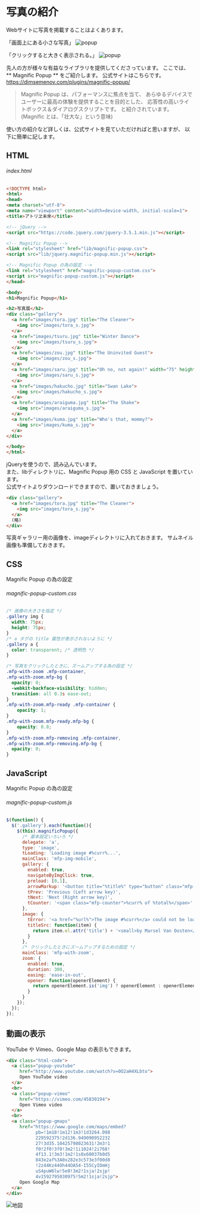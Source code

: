 # 写真の紹介

Webサイトに写真を掲載することはよくあります。

「画面上にある小さな写真」
![popup](images/popup0.jpg)

「クリックすると大きく表示される。」
![popup](images/popup1.jpg)

先人の方が様々な有益なライブラリを提供してくださっています。
ここでは、** Magnific Popup ** をご紹介します。
公式サイトはこちらです。
https://dimsemenov.com/plugins/magnific-popup/
> Magnific Popup は、パフォーマンスに焦点を当て、
> あらゆるデバイスでユーザーに最高の体験を提供することを目的とした、
> 応答性の高いライトボックス＆ダイアログスクリプトです。
と紹介されています。(Magnific とは、「壮大な」という意味)

使い方の紹介など詳しくは、公式サイトを見ていただければと思いますが、
以下に簡単に記します。

## HTML

###### index.html
```html
<!DOCTYPE html>
<html>
<head>
<meta charset="utf-8">
<meta name="viewport" content="width=device-width, initial-scale=1">
<title>アトリヱ未來</title>

<!-- jQuery -->
<script src="https://code.jquery.com/jquery-3.5.1.min.js"></script>

<!-- Magnific Popup -->
<link rel="stylesheet" href="lib/magnific-popup.css">
<script src="lib/jquery.magnific-popup.min.js"></script>

<!-- Magnific Popup の為の設定 -->
<link rel="stylesheet" href="magnific-popup-custom.css">
<script src="magnific-popup-custom.js"></script>
</head>

<body>
<h1>Magnific Popup</h1>

<h2>写真展</h2>
<div class="gallery">
  <a href="images/tora.jpg" title="The Cleaner">
    <img src="images/tora_s.jpg">
  </a>
  <a href="images/tsuru.jpg" title="Winter Dance">
    <img src="images/tsuru_s.jpg">
  </a>
  <a href="images/zou.jpg" title="The Uninvited Guest">
    <img src="images/zou_s.jpg">
  </a>
  <a href="images/saru.jpg" title="Oh no, not again!" width="75" height="75">
    <img src="images/saru_s.jpg">
  </a>
  <a href="images/hakucho.jpg" title="Swan Lake">
    <img src="images/hakucho_s.jpg">
  </a>
  <a href="images/araiguma.jpg" title="The Shake">
    <img src="images/araiguma_s.jpg">
  </a>
  <a href="images/kuma.jpg" title="Who's that, mommy?">
    <img src="images/kuma_s.jpg">
  </a>
</div>

</body>
</html>
```

jQueryを使うので、読み込んでいます。
<br>
また、libディレクトリに、Magnific Popup 用の CSS と JavaScript を置いています。
<br>
公式サイトよりダウンロードできますので、置いておきましょう。

```html
<div class="gallery">
  <a href="images/tora.jpg" title="The Cleaner">
    <img src="images/tora_s.jpg">
  </a>
  (略)
</div>
```
写真ギャラリー用の画像を、imageディレクトリに入れておきます。
サムネイル画像も準備しておきます。

## CSS
Magnific Popup の為の設定

###### magnific-popup-custom.css
```css
/* 画像の大きさを指定 */
.gallery img {
  width: 75px;
  height: 75px;
}
/* a タグの title 属性が表示されないように */
.gallery a {
  color: transparent; /* 透明色 */
}

/* 写真をクリックしたときに、ズームアップする為の設定 */
.mfp-with-zoom .mfp-container,
.mfp-with-zoom.mfp-bg {
  opacity: 0;
  -webkit-backface-visibility: hidden;
  transition: all 0.3s ease-out;
}
.mfp-with-zoom.mfp-ready .mfp-container {
    opacity: 1;
}
.mfp-with-zoom.mfp-ready.mfp-bg {
    opacity: 0.8;
}
.mfp-with-zoom.mfp-removing .mfp-container,
.mfp-with-zoom.mfp-removing.mfp-bg {
  opacity: 0;
}
```

## JavaScript
Magnific Popup の為の設定

###### magnific-popup-custom.js
```javascript
$(function() {
  $('.gallery').each(function(){
    $(this).magnificPopup({
      /* 基本設定いろいろ */
      delegate: 'a',
      type: 'image',
      tLoading: 'Loading image #%curr%...',
      mainClass: 'mfp-img-mobile',
      gallery: {
        enabled: true,
        navigateByImgClick: true,
        preload: [0,1],
        arrowMarkup: '<button title="%title%" type="button" class="mfp-arrow mfp-arrow-%dir%"></button>',
        tPrev: 'Previous (Left arrow key)',
        tNext: 'Next (Right arrow key)',
        tCounter: '<span class="mfp-counter">%curr% of %total%</span>'
      },
      image: {
        tError: '<a href="%url%">The image #%curr%</a> could not be loaded.',
        titleSrc: function(item) {
          return item.el.attr('title') + '<small>by Marsel Van Oosten</small>';
        }
      },
      /* クリックしたときにズームアップするための設定 */
      mainClass: 'mfp-with-zoom',
      zoom: {
        enabled: true,
        duration: 300,
        easing: 'ease-in-out',
        opener: function(openerElement) {
          return openerElement.is('img') ? openerElement : openerElement.find('img');
        }
      }
    });
  });
});
```

## 動画の表示
YouTube や Vimeo、Google Map の表示もできます。

```html
<div class="html-code">
  <a class="popup-youtube"
     href="http://www.youtube.com/watch?v=0O2aH4XLbto">
     Open YouTube video
  </a>
  <br>
  <a class="popup-vimeo"
     href="https://vimeo.com/45830194">
     Open Vimeo video
  </a>
  <br>
  <a class="popup-gmaps"
     href="https://www.google.com/maps/embed?
           pb=!1m18!1m12!1m3!1d3264.098
           229592375!2d136.949090952232
           27!3d35.10425798023631!2m3!1
           f0!2f0!3f0!3m2!1i1024!2i768!
           4f13.1!3m3!1m2!1s0x60037b0d5
           843e2af%3A0x282e3c573e3f00d8
           !2z44Kz44Oh44OA54-I55CyIOmHj
           uS4puW6lw!5e0!3m2!1sja!2sjp!
           4v1592795030975!5m2!1sja!2sjp">
     Open Google Map
  </a>
</div>
```

![地図](images/popup2.jpg)
